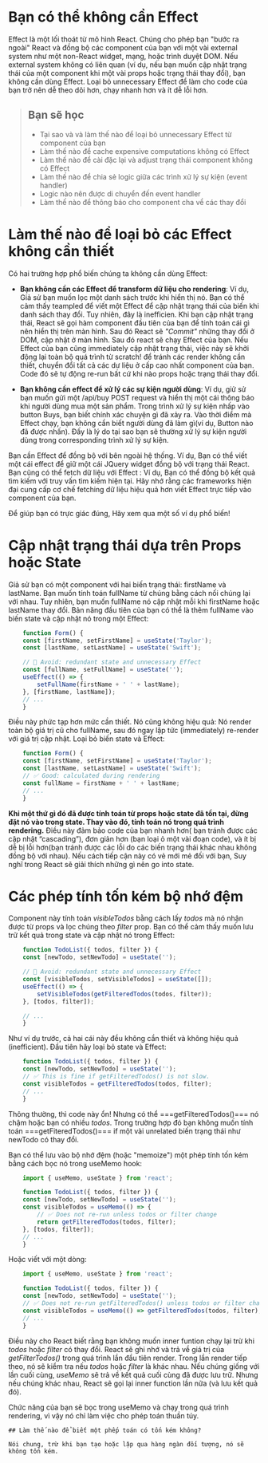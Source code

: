 # Bạn có thể không cần Effect

Effect là một lối thoát từ mô hình React. Chúng cho phép bạn "bước ra ngoài" React và đồng bộ các component của bạn với một vài external system như một non-React widget, mạng, hoặc trình duyệt DOM. Nếu external system không có liên quan (ví dụ, nếu bạn muốn cập nhật trạng thái của một component khi một vài props hoặc trạng thái thay đổi), bạn không cần dùng Effect. Loại bỏ unnecessary Effect để làm cho code của bạn trở nên dễ theo dõi hơn, chạy nhanh hơn và ít dễ lỗi hơn.  

> ## Bạn sẽ học
>
> - Tại sao và và làm thế nào để loại bỏ unnecessary Effect từ component của bạn
> - Làm thế nào để cache expensive computations không có Effect
> - Làm thế nào để cài đặc lại và adjust trạng thái component không có Effect
> - Làm thế nào để chia sẻ logic giữa các trình xử lý sự kiện (event handler)
> - Logic nào nên được di chuyển đến event handler
> - Làm thế nào để thông báo cho component cha về các thay đổi

# Làm thế nào để loại bỏ các Effect không cần thiết

Có hai trường hợp phổ biến chúng ta không cần dùng Effect:

- **Bạn không cần các Effect để transform dữ liệu cho rendering**: Ví dụ, Giả sử bạn muốn lọc một danh sách trước khi hiển thị nó. Bạn có thể cảm thấy teampled để viết một Effect để cập nhật trạng thái của biến khi danh sách thay đổi. Tuy nhiên, đây là inefficien. Khi bạn cập nhật trạng thái, React sẽ gọi hàm component đầu tiên của bạn để tính toán cái gì nên hiển thị trên màn hình. Sau đó React sẽ *"Commit"* những thay đổi ở DOM, cập nhật ở màn hình. Sau đó react sẽ chạy Effect của bạn. Nếu Effect của bạn cũng immediately cập nhật trạng thái, việc này sẽ khởi động lại toàn bộ quá trình từ scratch! để tránh các render không cần thiết, chuyển đổi tất cả các dư liệu ở cấp cao nhất component của bạn. Code đó sẽ tự động re-run bất cứ khi nào props hoặc trạng thái thay đổi.

- **Bạn không cần effect để xử lý các sự kiện người dùng**: Ví dụ, giử sử bạn muốn gửi một /api/buy POST request và hiển thị một cái thông báo khi người dùng mua một sản phẩm. Trong trình xử lý sự kiện nhấp vào button Buys, bạn biết chính xác chuyện gì đã xảy ra. Vào thời điểm mà Effect chạy, bạn không cần biết người dùng đã làm gì(ví dụ, Button nào đã được nhấn). Đấy là lý do tại sao bạn sẽ thường xử lý sự kiện người dùng trong corresponding trình xử lý sự kiện.

Bạn cần Effect để đồng bộ với bên ngoài hệ thống. Ví dụ, Bạn có thể viết một cái effect để giữ một cái JQuery widget đồng bộ với trạng thái React. Bạn cũng có thể fetch dữ liệu với Effect : Ví dụ, Bạn có thể đồng bộ kết quả tìm kiếm với truy vấn tìm kiếm hiện tại. Hãy nhớ rằng các frameworks hiện đại cung cấp cơ chế fetching dữ liệu hiệu quả hơn viết Effect trực tiếp vào component của bạn.

Để giúp bạn có trực giác đúng, Hãy xem qua một số ví dụ phổ biến!

# Cập nhật trạng thái dựa trên Props hoặc State

Giả sử bạn có một component với hai biến trạng thái: firstName và lastName. Bạn muốn tính toán fullName từ chúng bằng cách nối chúng lại với nhau. Tuy nhiên, bạn muốn fullName nó cập nhật mỗi khi firstName hoặc lastName thay đổi. Bản năng đầu tiên của bạn có thể là thêm fullName vào biến state và cập nhật nó trong một Effect:

```js
    function Form() {
    const [firstName, setFirstName] = useState('Taylor');
    const [lastName, setLastName] = useState('Swift');

    // 🔴 Avoid: redundant state and unnecessary Effect
    const [fullName, setFullName] = useState('');
    useEffect(() => {
        setFullName(firstName + ' ' + lastName);
    }, [firstName, lastName]);
    // ...
    }
```
Điều này phức tạp hơn mức cần thiết. Nó cũng không hiệu quả: Nó render toàn bộ giá trị cũ cho fullName, sau đó ngay lập tức (immediately)  re-render với giá trị cập nhật. Loại bỏ biến state và Effect:
  
```js
    function Form() {
    const [firstName, setFirstName] = useState('Taylor');
    const [lastName, setLastName] = useState('Swift');
    // ✅ Good: calculated during rendering
    const fullName = firstName + ' ' + lastName;
    // ...
    }
```

**Khi một thứ gì đó đã được tính toán từ props hoặc state đã tồn tại, đừng đặt nó vào trong state. Thay vào đó, tính toán nó trong quá trình rendering.** Điều này đảm bảo code của bạn nhanh hơn( bạn tránh được các cập nhật “cascading”), đơn giản hơn (bạn loại ỏ một vài đoạn code), và ít bị dễ bị lỗi hơn(bạn tránh được các lỗi do các biến trạng thái khác nhau không đồng bộ với nhau). Nếu cách tiếp cận này có vẻ mới mẻ đối với bạn, Suy nghĩ trong React sẽ giải thích những gì nên go into state.

# Các phép tính tốn kém bộ nhớ đệm

Component này tính toán *visibleTodos* bằng cách lấy *todos* mà nó nhận được từ props và lọc chúng theo *filter* prop. Bạn có thể cảm thấy muốn lưu trữ kết quả trong state và cập nhật nó trong Effect:

```js
    function TodoList({ todos, filter }) {
    const [newTodo, setNewTodo] = useState('');

    // 🔴 Avoid: redundant state and unnecessary Effect
    const [visibleTodos, setVisibleTodos] = useState([]);
    useEffect(() => {
        setVisibleTodos(getFilteredTodos(todos, filter));
    }, [todos, filter]);

    // ...
    }
```

Như ví dụ trước, cả hai cái này đều không cần thiết và không hiệu quả (inefficient). Đầu tiên hãy loại bỏ state và Effect:

```js
    function TodoList({ todos, filter }) {
    const [newTodo, setNewTodo] = useState('');
    // ✅ This is fine if getFilteredTodos() is not slow.
    const visibleTodos = getFilteredTodos(todos, filter);
    // ...
    }
```
Thông thường, thì code này ổn! Nhưng có thể ===getFilteredTodos()=== nó chậm hoặc bạn có nhiều *todos*. Trong trường hợp đó bạn không muốn tính toán ===getFiteredTodos()=== if một vài unrelated biến trạng thái như newTodo có thay đổi.

Bạn có thể lưu vào bộ nhớ đệm (hoặc "memoize") một phép tính tốn kém bằng cách bọc nó trong useMemo hook:

```js
    import { useMemo, useState } from 'react';

    function TodoList({ todos, filter }) {
    const [newTodo, setNewTodo] = useState('');
    const visibleTodos = useMemo(() => {
        // ✅ Does not re-run unless todos or filter change
        return getFilteredTodos(todos, filter);
    }, [todos, filter]);
    // ...
    }
```
Hoặc viết với một dòng:

```js
    import { useMemo, useState } from 'react';

    function TodoList({ todos, filter }) {
    const [newTodo, setNewTodo] = useState('');
    // ✅ Does not re-run getFilteredTodos() unless todos or filter change
    const visibleTodos = useMemo(() => getFilteredTodos(todos, filter), [todos, filter]);
    // ...
    }
```

Điều này cho React biết rằng bạn không muốn inner funtion chạy lại trừ khi *todos* hoặc *filter* có thay đổi. React sẽ ghi nhớ và trả về giá trị của *getFilterTodos()* trong quá trình lần đầu tiên render. Trong lần render tiếp theo, nó sẽ kiểm tra nếu *todos* hoặc *filter* là khác nhau. Nếu chúng giống với lần cuối cùng, *useMemo* sẽ trả về kết quả cuối cùng đã được lưu trữ. Nhưng nếu chúng khác nhau, React sẽ gọi lại inner function lần nữa (và lưu kết quả đó).

Chức năng của bạn sẽ bọc trong useMemo và chạy trong quá trình rendering, vì vậy nó chỉ làm việc cho phép toán thuần túy.

    ## Làm thế nào để biết một phếp toán có tốn kém không?
    
    Nói chung, trừ khi bạn tạo hoặc lặp qua hàng ngàn đối tượng, nó sẽ không tốn kém.